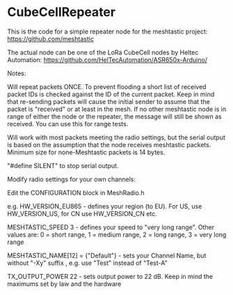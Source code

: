 # CubeCellRepeater

This is the code for a simple repeater node for the meshtastic project: https://github.com/meshtastic

The actual node can be one of the LoRa CubeCell nodes by Heltec Automation: https://github.com/HelTecAutomation/ASR650x-Arduino/

Notes:

Will repeat packets ONCE. To prevent flooding a short list of received packet IDs is checked against the ID of the current packet.
Keep in mind that re-sending packets will cause the initial sender to assume that the packet is "received" or at least in the mesh.
If no other meshtastic node is in range of either the node or the repeater, the message will still be shown as received. 
You can use this for range tests.

Will work with most packets meeting the radio settings, but the serial output is based on the assumption that the node receives meshtastic packets.
Minimum size for none-Meshtastic packets is 14 bytes.

"#define SILENT" to stop serial output.

Modify radio settings for your own channels:

Edit the CONFIGURATION block in MeshRadio.h

e.g.
HW_VERSION_EU865  -  defines your region (to EU). For US, use HW_VERSION_US, for CN use HW_VERSION_CN etc.

MESHTASTIC_SPEED    3   - defines your speed to "very long range". Other values are:  0 = short range, 1 = medium range, 2 = long range, 3 = very long range

MESHTASTIC_NAME[12] = {"Default"} - sets your Channel Name, but without "-Xy" suffix , e.g. use "Test" instead of "Test-A"

TX_OUTPUT_POWER     22  -  sets output power to 22 dB. Keep in mind the maximums set by law and the hardware
